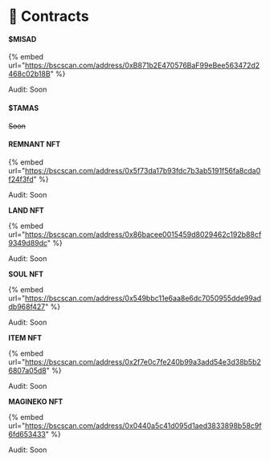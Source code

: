 # 📃 Contracts

#### $MISAD

{% embed url="https://bscscan.com/address/0xB871b2E470576BaF99eBee563472d2468c02b18B" %}

Audit: Soon

#### $TAMAS

~~Soon~~

#### REMNANT NFT

{% embed url="https://bscscan.com/address/0x5f73da17b93fdc7b3ab5191f56fa8cda0f24f3fd" %}

Audit: Soon

**LAND NFT**

{% embed url="https://bscscan.com/address/0x86bacee0015459d8029462c192b88cf9349d89dc" %}

Audit: Soon

**SOUL NFT**

{% embed url="https://bscscan.com/address/0x549bbc11e6aa8e6dc7050955dde99addb968f427" %}

Audit: Soon

**ITEM NFT**

{% embed url="https://bscscan.com/address/0x2f7e0c7fe240b99a3add54e3d38b5b26807a05d8" %}

Audit: Soon

**MAGINEKO NFT**

{% embed url="https://bscscan.com/address/0x0440a5c41d095d1aed3833898b58c9f6fd653433" %}

Audit: Soon
